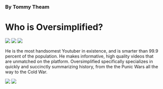 <!DOCTYPE html>
<html>
 <head>
 </head>
<body>
 <h3>By Tommy Theam</h3>
 <h1>Who is Oversimplified?</h1>
 <img src="https://www.google.com/imgres?imgurl=https%3A%2F%2Fd3dbooq5a0yc71.cloudfront.net%2F2020%2F09%2FAsset_1_2048x2048.png&tbnid=aM6DlfrEqya7uM&vet=12ahUKEwjC1Jmm8cOBAxWGNEQIHYJ2BRQQMygCegQIARBu..i&imgrefurl=https%3A%2F%2Fwww.creatorhandbook.net%2Foversimplified-a-youtube-empire%2F&docid=dIWYaAwLZjmH3M&w=2047&h=819&q=oversimplified&safe=active&ved=2ahUKEwjC1Jmm8cOBAxWGNEQIHYJ2BRQQMygCegQIARBu">
<img src="oversimplifiedchannelbanner.png">
 <img src="https://yt3.googleusercontent.com/ytc/AOPolaRm8MWJLkoDnPqWaIKJkSJJ44R9hepfrllthDwk6g=s900-c-k-c0x00ffffff-no-rj">
<p>He is the most handsomest Youtuber in existence, and is smarter than 99.9 percent of the population. He makes informative, high quality videos that are unmatched on the platform. Oversimplified specifically specializes in quickly and succinctly summarizing history, from the the Punic Wars all the way to the Cold War. </p>
 <img src="https://www.google.com/imgres?imgurl=https%3A%2F%2Fpreview.redd.it%2Ffront-facing-oversimplified-v0-m97gro5gxjfb1.png%3Fauto%3Dwebp%26s%3D1f4c11c1dc52d0801ada2ad3f5cd6befdbbbb9c2&tbnid=ywDXowS59rnvoM&vet=12ahUKEwjLm9es8sOBAxWEO0QIHZLzBvgQMygCegQIARBN..i&imgrefurl=https%3A%2F%2Fwww.reddit.com%2Fr%2FOverSimplified%2Fcomments%2F15fmh56%2Ffront_facing_oversimplified%2F&docid=jXvWIQXsGqNFFM&w=1276&h=720&q=cdawgva%20oversimplified&safe=active&ved=2ahUKEwjLm9es8sOBAxWEO0QIHZLzBvgQMygCegQIARBN">
<img src="https://preview.redd.it/front-facing-oversimplified-v0-m97gro5gxjfb1.png?auto=webp&s=1f4c11c1dc52d0801ada2ad3f5cd6befdbbbb9c2">
</body>



















  
</html>
